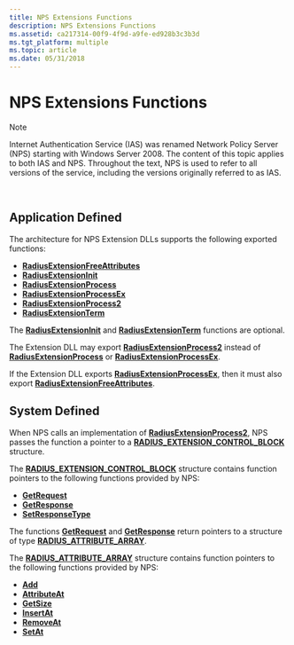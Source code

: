```yaml
---
title: NPS Extensions Functions
description: NPS Extensions Functions
ms.assetid: ca217314-00f9-4f9d-a9fe-ed928b3c3b3d
ms.tgt_platform: multiple
ms.topic: article
ms.date: 05/31/2018
---
```


# NPS Extensions Functions

> [!Note]  
> Internet Authentication Service (IAS) was renamed Network Policy Server (NPS) starting with Windows Server 2008. The content of this topic applies to both IAS and NPS. Throughout the text, NPS is used to refer to all versions of the service, including the versions originally referred to as IAS.

 

## Application Defined

The architecture for NPS Extension DLLs supports the following exported functions:

-   [**RadiusExtensionFreeAttributes**](https://docs.microsoft.com/windows/desktop/api/authif/nc-authif-pradius_extension_free_attributes)
-   [**RadiusExtensionInit**](https://docs.microsoft.com/windows/desktop/api/authif/nc-authif-pradius_extension_init)
-   [**RadiusExtensionProcess**](https://docs.microsoft.com/windows/desktop/api/authif/nc-authif-pradius_extension_process)
-   [**RadiusExtensionProcessEx**](https://docs.microsoft.com/windows/desktop/api/authif/nc-authif-pradius_extension_process_ex)
-   [**RadiusExtensionProcess2**](https://docs.microsoft.com/windows/desktop/api/authif/nc-authif-pradius_extension_process_2)
-   [**RadiusExtensionTerm**](https://docs.microsoft.com/windows/desktop/api/authif/nc-authif-pradius_extension_term)

The [**RadiusExtensionInit**](https://docs.microsoft.com/windows/desktop/api/authif/nc-authif-pradius_extension_init) and [**RadiusExtensionTerm**](https://docs.microsoft.com/windows/desktop/api/authif/nc-authif-pradius_extension_term) functions are optional.

The Extension DLL may export [**RadiusExtensionProcess2**](https://docs.microsoft.com/windows/desktop/api/authif/nc-authif-pradius_extension_process_2) instead of [**RadiusExtensionProcess**](https://docs.microsoft.com/windows/desktop/api/authif/nc-authif-pradius_extension_process) or [**RadiusExtensionProcessEx**](https://docs.microsoft.com/windows/desktop/api/authif/nc-authif-pradius_extension_process_ex).

If the Extension DLL exports [**RadiusExtensionProcessEx**](https://docs.microsoft.com/windows/desktop/api/authif/nc-authif-pradius_extension_process_ex), then it must also export [**RadiusExtensionFreeAttributes**](https://docs.microsoft.com/windows/desktop/api/authif/nc-authif-pradius_extension_free_attributes).

## System Defined

When NPS calls an implementation of [**RadiusExtensionProcess2**](https://docs.microsoft.com/windows/desktop/api/authif/nc-authif-pradius_extension_process_2), NPS passes the function a pointer to a [**RADIUS\_EXTENSION\_CONTROL\_BLOCK**](https://docs.microsoft.com/windows/desktop/api/authif/ns-authif-radius_extension_control_block) structure.

The [**RADIUS\_EXTENSION\_CONTROL\_BLOCK**](https://docs.microsoft.com/windows/desktop/api/authif/ns-authif-radius_extension_control_block) structure contains function pointers to the following functions provided by NPS:

-   [**GetRequest**](https://docs.microsoft.com/previous-versions/ms688263(v%3dvs.85))
-   [**GetResponse**](https://docs.microsoft.com/previous-versions/ms688270(v%3dvs.85))
-   [**SetResponseType**](https://docs.microsoft.com/previous-versions/ms688462(v%3dvs.85))

The functions [**GetRequest**](https://docs.microsoft.com/previous-versions/ms688263(v%3dvs.85)) and [**GetResponse**](https://docs.microsoft.com/previous-versions/ms688270(v%3dvs.85)) return pointers to a structure of type [**RADIUS\_ATTRIBUTE\_ARRAY**](https://docs.microsoft.com/windows/desktop/api/authif/ns-authif-radius_attribute_array).

The [**RADIUS\_ATTRIBUTE\_ARRAY**](https://docs.microsoft.com/windows/desktop/api/authif/ns-authif-radius_attribute_array) structure contains function pointers to the following functions provided by NPS:

-   [**Add**](https://docs.microsoft.com/previous-versions/ms688246(v%3dvs.85))
-   [**AttributeAt**](https://docs.microsoft.com/previous-versions/ms688253(v%3dvs.85))
-   [**GetSize**](https://docs.microsoft.com/previous-versions/ms688277(v%3dvs.85))
-   [**InsertAt**](https://docs.microsoft.com/previous-versions/ms688296(v%3dvs.85))
-   [**RemoveAt**](https://docs.microsoft.com/previous-versions/ms688452(v%3dvs.85))
-   [**SetAt**](https://docs.microsoft.com/previous-versions/ms688456(v%3dvs.85))

 

 




